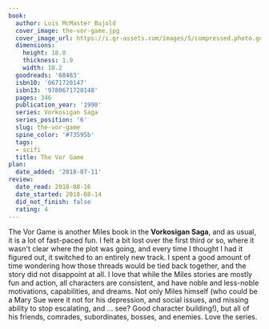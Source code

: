 ```yaml
---
book:
  author: Lois McMaster Bujold
  cover_image: the-vor-game.jpg
  cover_image_url: https://i.gr-assets.com/images/S/compressed.photo.goodreads.com/books/1322571824l/68483._SX98_.jpg
  dimensions:
    height: 18.0
    thickness: 1.9
    width: 10.2
  goodreads: '68483'
  isbn10: '0671720147'
  isbn13: '9780671720148'
  pages: 346
  publication_year: '1990'
  series: Vorkosigan Saga
  series_position: '6'
  slug: the-vor-game
  spine_color: '#73595b'
  tags:
  - scifi
  title: The Vor Game
plan:
  date_added: '2018-07-11'
review:
  date_read: 2018-08-16
  date_started: 2018-08-14
  did_not_finish: false
  rating: 4
---
```


The Vor Game is another Miles book in the **Vorkosigan Saga**, and as usual, it is a lot of fast-paced fun. I felt a bit lost over the first third or so, where it wasn't clear where the plot was going, and every time I thought I had it figured out, it switched to an entirely new track. I spent a good amount of time wondering how those threads would be tied back together, and the story did not disappoint at all. I love that while the Miles stories are mostly fun and action, all characters are consistent, and have noble and less-noble motivations, capabilities, and dreams. Not only Miles himself (who could be a Mary Sue were it not for his depression, and social issues, and missing ability to stop escalating, and … see? Good character building!), but all of his friends, comrades, subordinates, bosses, and enemies. Love the series.
